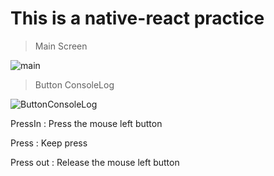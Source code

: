 This is a native-react practice
=============
> Main Screen

![main](https://user-images.githubusercontent.com/43158428/123598450-80bf1100-d82f-11eb-9433-a07b5ed640d3.PNG)

> Button ConsoleLog

![ButtonConsoleLog](https://user-images.githubusercontent.com/43158428/123598759-d09dd800-d82f-11eb-974b-bee4cf93e44f.PNG)

PressIn : Press the mouse left button

Press : Keep press

Press out : Release the mouse left button

